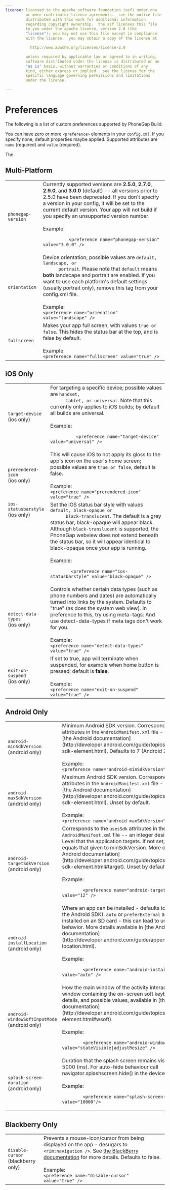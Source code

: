 ```yaml
---
license: licensed to the apache software foundation (asf) under one
         or more contributor license agreements.  see the notice file
         distributed with this work for additional information
         regarding copyright ownership.  the asf licenses this file
         to you under the apache license, version 2.0 (the
         "license"); you may not use this file except in compliance
         with the license.  you may obtain a copy of the license at

           http://www.apache.org/licenses/license-2.0

         unless required by applicable law or agreed to in writing,
         software distributed under the license is distributed on an
         "as is" basis, without warranties or conditions of any
         kind, either express or implied.  see the license for the
         specific language governing permissions and limitations
         under the license.

---
```


# Preferences

The following is a list of custom preferences supported by PhoneGap Build.

You can have zero or more `<preference>` elements in your `config.xml`. If you specify none, default properties maybe applied. Supported attributes are `name` (required) and `value` (required).

The 

## Multi-Platform

<table class="table">

  <tr>
    <td><code>phonegap-version</code></td>
    <td>  
      Currently supported versions are <b>2.5.0</b>, <b>2.7.0</b>, <b>2.9.0</b>,
      and <b>3.0.0</b> (default) -- all versions prior to 2.5.0 have been
      deprecated. If you don't specify a version in your config, it will be set
      to the current default version. Your app will not build if you specify
      an unsupported version number.
      <br/><br/>
      Example: 
      <br/>
      <code>
          &lt;preference name="phonegap-version" value="3.0.0" /&gt;
      </code>
    </td>
  </tr>

  <tr>
    <td><code>orientation</code></td>
    <td>
      Device orientation; possible values are <code>default, landscape, or
      portrait</code>. Please note that <code>default</code> means <b>both</b>
      landscape and portrait are enabled. If you want to use each platform's
      default settings (usually portrait only), remove this tag from your
      config.xml file.
      <br/><br/>
      Example:
      <br/>
      <code>&lt;preference name="orienation" value="landscape" /&gt;</code>
  </tr>

  <tr>
    <td><code>fullscreen</code></td>
    <td>
      Makes your app full screen, with values <code>true or false</code>. This
      hides the status bar at the top, and is false by default.
      <br/><br/>
      Example:
      <br/>
      <code>&lt;preference name="fullscreen" value="true" /&gt;</code>
  </tr>

</table>

## iOS Only

<table class="table">

  <tr>
    <td><code>target-device</code><br/>(ios only)</td>
    <td>
      For targeting a specific device; possible values are <code>handset,
      tablet, or universal</code>. Note that this currently only applies to iOS
      builds; by default all builds are universal.
      <br/><br/>
      Example:
      <br/>
      <code>
          &lt;preference name="target-device" value="universal" /&gt;
      </code>
    </td>
  </tr>

  <tr>
    <td><code>prerendered-icon</code><br/>(ios only)</td>
    <td>
      This will cause iOS to not apply its gloss to the app's icon on the user's
      home screen; possible values are <code>true or false</code>, default is
      false.
      <br/><br/>
      Example:
      <br/>
      <code>&lt;preference name="prerendered-icon" value="true" /&gt;</code>
    </td>
  </tr>

  <tr>
    <td valign=top style="white-space:nowrap"><code>ios-statusbarstyle</code><br/>(ios only)</td>
    <td>
      Set the iOS status bar style with values <code>default, black-opaque or
      black-translucent</code>. The default is a grey status bar, black-opaque
      will appear black. Although <code>black-translucent</code> is supported, the PhoneGap
      webview does not extend beneath the status bar, so it will appear identical
      to black-opaque once your app is running.
      <br/><br/>
      Example:
      <br/>
      <code>
        &lt;preference name="ios-statusbarstyle" value="black-opaque" /&gt;
      </code>
    </td>
  </tr>

  <tr>
    <td><code>detect-data-types</code><br/>(ios only)</td>
    <td>
      Controls whether certain data types (such as phone numbers and dates) are
      automatically turned into links by the system. Defaults to "true" (as does
      the system web view). In preference to this, try using meta-tags:
      <meta name="format-detection" content="telephone=no">
      <meta name="format-detection" content="email=no">
      And use detect-data-types if meta tags don't work for you.
      <br/><br/>
      Example:
      <br/>
      <code>&lt;preference name="detect-data-types" value="true" /&gt;</code>
     </td>
  </tr>

  <tr>
    <td><code>exit-on-suspend</code><br/>(ios only)</td>
    <td>
      If set to true, app will terminate when suspended, for example when home
      button is pressed; default is <b>false</b>.
      <br/><br/>Example:
      <br/><code>&lt;preference name="exit-on-suspend" value="true" /&gt;</code>
    </td>
  </tr>

</table>

## Android Only

<table class="table">

  <tr>
    <td><code>android-minSdkVersion</code><br/>(android only)</td>
    <td>
       Minimum Android SDK version. Corresponds to the <code>usesSdk</code> attributes in
       the <code>AndroidManifest.xml</code> file - more details are in
       [the Android documentation](http://developer.android.com/guide/topics/manifest/uses-sdk-element.html). Defaults to 7 (Android 2.1).
      <br/><br/>
      Example:
      <br/>
      <code>&lt;preference name="android-minSdkVersion" value="10" /&gt;</code>
    </td>
  </tr>

  <tr>
    <td><code>android-maxSdkVersion</code><br/>(android only)</td>
    <td>
       Maximum Android SDK version. Corresponds to the <code>usesSdk</code> attributes
       in the <code>AndroidManifest.xml</code> file - more details are in
       [the Android documentation](http://developer.android.com/guide/topics/manifest/uses-sdk-element.html). Unset by default.
      <br/><br/>
      Example:
      <br/>
      <code>&lt;preference name="android-maxSdkVersion" value="15" /&gt;</code>
    </td>
  </tr>

  <tr>
    <td><code>android-targetSdkVersion</code><br/>(android only)</td>
    <td>
      Corresponds to the <code>usesSdk</code> attributes in the <code>AndroidManifest.xml</code>
      file -- an integer designating the API Level that the application
      targets. If not set, the default value equals that given to
      minSdkVersion. More details are in
      [the Android documentation](http://developer.android.com/guide/topics/manifest/uses-sdk-element.html#target). Unset by default.
      <br/><br/>
      Example:
      <br/>
      <code>
        &lt;preference name="android-targetSdkVersion" value="12" /&gt;
      </code>
    </td>
  </tr>

  <tr>
    <td><code>android-installLocation</code><br/>(android only)</td>
    <td>
      Where an app can be installed - defaults to <code>internalOnly</code>
      (as the Android SDK). <code>auto</code> or <code>preferExternal</code>
      allow the app to be installed on an SD card - this can lead to unexpected
      behavior. More details available in
      [the Android documentation](http://developer.android.com/guide/appendix/install-location.html).
      <br/><br/>
      Example:
      <br/>
      <code>
        &lt;preference name="android-installLocation" value="auto" /&gt;
      </code>
    </td>
  </tr>

  <tr>
    <td><code>android-windowSoftInputMode</code><br/>(android only)</td>
    <td>
      How the main window of the activity interacts with the window containing
      the on-screen soft keyboard. More details, and possible values, available
      in [the Android documentation](http://developer.android.com/guide/topics/manifest/activity-element.html#wsoft).
      <br/><br/>
      Example:
      <br/>
      <code>
        &lt;preference name="android-windowSoftInputMode" value="stateVisible|adjustResize" /&gt;
      </code>
    </td>
  </tr>

  <tr>
    <td><code>splash-screen-duration</code><br/>(android only)</td>
    <td>
      Duration that the splash screen remains visible; defaults to 5000 (ms). For auto-hide behaviour call navigator.splashscreen.hide() in the deviceready callback.
      <br/><br/>
      Example:
      <br/>
      <code>
        &lt;preference name="splash-screen-duration" value="10000"/&gt;
      </code>
    </td>
  </tr>

</table>

## Blackberry Only

<table class="table">
  <tr>
    <td><code>disable-cursor</code><br/>(blackberry only)</td>
    <td>
      Prevents a mouse-icon/cursor from being displayed on the app - desugars to
      <code>&lt;rim:navigation /&gt;</code>. See
      <a href="https://bdsc.webapps.blackberry.com/html5/documentation/ww_developing/rim_navigation_element_1582456_11.html">the BlackBerry documentation</a> for
      more details. Defaults to false.
      <br/><br/>
      Example:
      <br/>
      <code>&lt;preference name="disable-cursor" value="true" /&gt;</code>
    </td>
  </tr>
</table>

